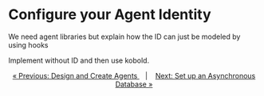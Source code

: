 # Configure your Agent Identity

We need agent libraries but explain how the ID can just be modeled by using hooks

Implement without ID and then use kobold.


 <p align="center">
   <a href="design_create.md">&laquo; Previous: Design and Create Agents </a> &nbsp;&nbsp;&nbsp;|&nbsp;&nbsp;&nbsp; <a href="async_db.md">Next: Set up an Asynchronous Database &raquo;</a>
 </p>